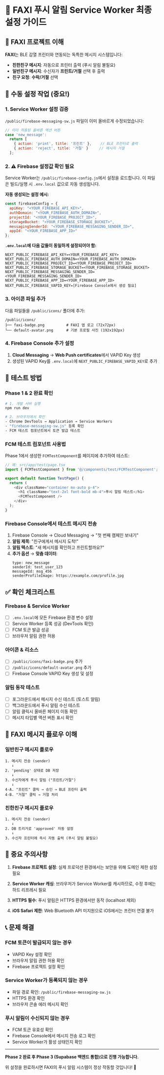 # 🔧 FAXI 푸시 알림 Service Worker 최종 설정 가이드

## 📱 FAXI 프로젝트 이해
**FAXI**는 BLE 감열 프린터와 연동되는 독특한 메시지 시스템입니다:
- **친한친구 메시지**: 자동으로 프린터 출력 (푸시 알림 불필요)
- **일반친구 메시지**: 수신자가 **프린트/거절** 선택 후 출력
- **친구 요청**: **수락/거절** 선택

## 🔧 수동 설정 작업 (중요!)

### 1. Service Worker 설정 검증
`/public/firebase-messaging-sw.js` 파일이 이미 올바르게 수정되었습니다:

```javascript
// 이미 적용된 올바른 액션 버튼
case 'new_message':
  return [
    { action: 'print', title: '프린트' },    // BLE 프린터로 출력
    { action: 'reject', title: '거절' }     // 메시지 거절
  ];
```

### 2. ⚠️ Firebase 설정값 확인 필요
Service Worker는 `/public/firebase-config.js`에서 설정을 로드합니다. 이 파일은 빌드/실행 시 `.env.local` 값으로 자동 생성됩니다.

**자동 생성되는 설정 예시:**
```javascript
const firebaseConfig = {
  apiKey: "<YOUR_FIREBASE_API_KEY>",
  authDomain: "<YOUR_FIREBASE_AUTH_DOMAIN>",
  projectId: "<YOUR_FIREBASE_PROJECT_ID>",
  storageBucket: "<YOUR_FIREBASE_STORAGE_BUCKET>",
  messagingSenderId: "<YOUR_FIREBASE_MESSAGING_SENDER_ID>",
  appId: "<YOUR_FIREBASE_APP_ID>"
};
```

**`.env.local`에 다음 값들이 동일하게 설정되어야 함:**
```
NEXT_PUBLIC_FIREBASE_API_KEY=<YOUR_FIREBASE_API_KEY>
NEXT_PUBLIC_FIREBASE_AUTH_DOMAIN=<YOUR_FIREBASE_AUTH_DOMAIN>
NEXT_PUBLIC_FIREBASE_PROJECT_ID=<YOUR_FIREBASE_PROJECT_ID>
NEXT_PUBLIC_FIREBASE_STORAGE_BUCKET=<YOUR_FIREBASE_STORAGE_BUCKET>
NEXT_PUBLIC_FIREBASE_MESSAGING_SENDER_ID=<YOUR_FIREBASE_MESSAGING_SENDER_ID>
NEXT_PUBLIC_FIREBASE_APP_ID=<YOUR_FIREBASE_APP_ID>
NEXT_PUBLIC_FIREBASE_VAPID_KEY=[Firebase Console에서 생성 필요]
```

### 3. 아이콘 파일 추가
다음 파일들을 `/public/icons/` 폴더에 추가:
```
/public/icons/
├── faxi-badge.png          # FAXI 앱 로고 (72x72px)
└── default-avatar.png      # 기본 프로필 사진 (192x192px)
```

### 4. Firebase Console 추가 설정
1. **Cloud Messaging** → **Web Push certificates**에서 VAPID Key 생성
2. 생성된 VAPID Key를 `.env.local`에 `NEXT_PUBLIC_FIREBASE_VAPID_KEY`로 추가

## 🧪 테스트 방법

### Phase 1 & 2 완료 확인
```bash
# 1. 개발 서버 실행
npm run dev

# 2. 브라우저에서 확인
- Chrome DevTools → Application → Service Workers
- "firebase-messaging-sw.js" 등록 확인
- FCM 테스트 컴포넌트에서 토큰 발급 테스트
```

### FCM 테스트 컴포넌트 사용법
Phase 1에서 생성한 `FCMTestComponent`를 페이지에 추가하여 테스트:

```typescript
// 예: src/app/test/page.tsx
import { FCMTestComponent } from '@/components/test/FCMTestComponent';

export default function TestPage() {
  return (
    <div className="container mx-auto p-4">
      <h1 className="text-2xl font-bold mb-4">푸시 알림 테스트</h1>
      <FCMTestComponent />
    </div>
  );
}
```

### Firebase Console에서 테스트 메시지 전송
1. Firebase Console → Cloud Messaging → "첫 번째 캠페인 보내기"
2. **알림 제목**: "친구에게서 메시지 도착!"
3. **알림 텍스트**: "새 메시지를 확인하고 프린트할까요?"
4. **추가 옵션** → **맞춤 데이터**:
   ```
   type: new_message
   senderId: test_user_123
   messageId: msg_456
   senderProfileImage: https://example.com/profile.jpg
   ```

## ✅ 확인 체크리스트

### Firebase & Service Worker
- [ ] `.env.local`에 모든 Firebase 환경 변수 설정
- [ ] Service Worker 등록 성공 (DevTools 확인)
- [ ] FCM 토큰 발급 성공
- [ ] 브라우저 알림 권한 허용

### 아이콘 & 리소스
- [ ] `/public/icons/faxi-badge.png` 추가
- [ ] `/public/icons/default-avatar.png` 추가
- [ ] Firebase Console VAPID Key 생성 및 설정

### 알림 동작 테스트
- [ ] 포그라운드에서 메시지 수신 테스트 (토스트 알림)
- [ ] 백그라운드에서 푸시 알림 수신 테스트
- [ ] 알림 클릭시 올바른 페이지 이동 확인
- [ ] 메시지 타입별 액션 버튼 표시 확인

## 🎯 FAXI 메시지 플로우 이해

### 일반친구 메시지 플로우
```
1. 메시지 전송 (sender)
   ↓
2. 'pending' 상태로 DB 저장
   ↓  
3. 수신자에게 푸시 알림 ("프린트/거절")
   ↓
4-A. "프린트" 클릭 → 승인 → BLE 프린터 출력
4-B. "거절" 클릭 → 거절 처리
```

### 친한친구 메시지 플로우  
```
1. 메시지 전송 (sender)
   ↓
2. DB 트리거로 'approved' 자동 설정
   ↓
3. 수신자 프린터에 즉시 자동 출력 (푸시 알림 불필요)
```

## 🚨 중요 주의사항

1. **Firebase 프로젝트 설정**: 실제 프로덕션 환경에서는 보안을 위해 도메인 제한 설정 필요

2. **Service Worker 캐싱**: 브라우저가 Service Worker를 캐시하므로, 수정 후에는 하드 리프레시 필요

3. **HTTPS 필수**: 푸시 알림은 HTTPS 환경에서만 동작 (localhost 제외)

4. **iOS Safari 제한**: Web Bluetooth API 미지원으로 iOS에서는 프린터 연결 불가

## 📞 문제 해결

### FCM 토큰이 발급되지 않는 경우
- VAPID Key 설정 확인
- 브라우저 알림 권한 허용 확인
- Firebase 프로젝트 설정 확인

### Service Worker가 등록되지 않는 경우
- 파일 경로 확인: `/public/firebase-messaging-sw.js`
- HTTPS 환경 확인
- 브라우저 콘솔 에러 메시지 확인

### 푸시 알림이 수신되지 않는 경우
- FCM 토큰 유효성 확인
- Firebase Console에서 메시지 전송 로그 확인
- Service Worker가 활성 상태인지 확인

---

**Phase 2 완료 후 Phase 3 (Supabase 백엔드 통합)으로 진행 가능합니다.**

위 설정을 완료하시면 FAXI의 푸시 알림 시스템이 정상 작동할 것입니다! 🎉